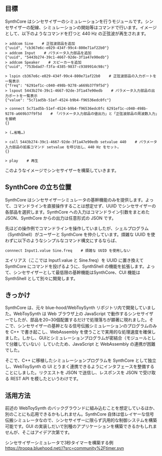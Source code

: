 ## 目標
SynthCore はシンセサイザーのシミュレーションを行うモジュールです。シンセサイザーの配線、シミュレーションの開始等はコマンドで行います。イメージとして、以下のようなコマンドを打つと 440 Hz の正弦波が再生されます。

```
> addcom Sine    # 正弦波部品を追加
{"uuid", "cb367e6c-e029-434f-99c4-800e71af22b0"}
> addcom Input    # パラメータ入力部品を追加
{"uuid", "5443b274-39c1-4667-92de-3f1a47e90edb"}
> addcom Speaker    # スピーカーを追加
{"uuid", "753bdad7-f3fa-4385-9837-c9389914c98c"}

> lspin cb367e6c-e029-434f-99c4-800e71af22b0    # 正弦波部品の入力ポートを一覧表示
{"freq": "6291ef1c-c040-498b-9278-a669b37f9f5d"}
> lspout 5443b274-39c1-4667-92de-3f1a47e90edb    # パラメータ入力部品の出力ポートを一覧表示
{"value": "5c71ad5b-51ef-4524-b9b4-f96536edc0fc"}

> connect 5c71ad5b-51ef-4524-b9b4-f96536edc0fc 6291ef1c-c040-498b-9278-a669b37f9f5d    # 「パラメータ入力部品の値出力」と「正弦波部品の周波数入力」を接続
{}

> (…省略…)

> call 5443b274-39c1-4667-92de-3f1a47e90edb setvalue 440    # パラメータ入力部品の拡張コマンド setvalue を呼び出し、440 Hz をセット。
{}

> play    # 再生
```

このようなイメージでシンセサイザーを構築していきます。

## SynthCore の立ち位置
SynthCore はシンセサイザーシミュレータの基幹機能のみを提供します。よって、コマンドラインを直接操作することは想定せず、UUID でシンセサイザーの各部品を選択します。SynthCore への入力はコマンドライン引数をまとめた JSON、SynthCore からの出力は任意形式の JSON です。

先ほどの操作例でコマンドラインを操作していましたが、シェルプログラム（SynthShell）がユーザーと SynthCore を仲介しています。煩雑な UUID を使わずに以下のようなシンプルなコマンド構文にするならば、

`connnect Input1.value Sine.freq    # 煩雑な UUID を使用しない`

エイリアス（ここでは Input1.value と Sine.freq）を UUID に置き換えて SynthCore にコマンドを投げるように、SynthShell の機能を拡張します。よって、シンセサイザーとして最低限の基幹機能はSynthCore、CUI 機能は SynthShell として別々に開発します。

## きっかけ
SynthCore は、元々 blue-hood/WebToySynth リポジトリ内で開発していました。WebToySynth は Web ブラウザ上の JavaScript で動作するシンセサイザーでしたが、部品を20~30個配置するだけで処理落ちが顕著に現れました。そこで、シンセサイザーの基幹となる信号伝搬シミュレーションのプログラムのみを C++ で書き起こし、WebAssembly を使うことで実用的な処理速度を確保しました。しかし、GUIとシミュレーションプログラムが密結合（モジュールとして分離していない）していたため、JavaScript と WebAssembly の連携が困難でした。

そこで、C++ に移植したシミュレーションプログラムを SynthCore として独立し、WebToySynth の UI とうまく連携できるようにインタフェースを整備することにしました。リクエストを JSON で送信し、レスポンスを JSON で受け取る REST API を模したというわけです。

## 活用方法
前述の WebToySynth のバックグラウンドに組み込むことを想定しているほか、別のことにも応用できるかもしれません。SynthCore 自体は低レイヤーな信号伝搬シミュレータなので、シンセサイザーに限らず汎用的な制御システムを構築可能です。GUI の実装しだいで別種のアプリケーションを構築できるかもしれませんが、そこはアイデア次第です。

シンセサイザーシミュレータで3秒タイマーを構築する例
https://troopa.bluehood.net//?src=community%2Ftimer.syn
